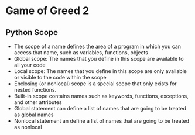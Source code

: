 # Game of Greed 2

## Python Scope

- The scope of a name defines the area of a program in which you can access that name, such as variables, functions, objects
- Global scope: The names that you define in this scope are available to all your code
- Local scope: The names that you define in this scope are only available or visible to the code within the scope
- Enclosing (or nonlocal) scope is a special scope that only exists for nested functions.
- Built-in scope contains names such as keywords, functions, exceptions, and other attributes
- Global statement can define a list of names that are going to be treated as global names
- Nonlocal statement an define a list of names that are going to be treated as nonlocal